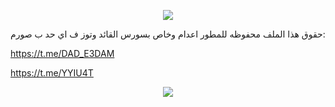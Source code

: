 <p align="center"><img src="https://i0.wp.com/images.hive.blog/DQmZgGvu6YXrMNyDb4wVURLV14WNNSYs58R1kY64HNMSmCL/hive-didver1.gif"></p>

حقوق هذا الملف محفوظه للمطور اعدام وخاص بسورس القائد وتوز ف اي حد ب صورم:

https://t.me/DAD_E3DAM

https://t.me/YYIU4T


<p align="center"><img src="https://i0.wp.com/images.hive.blog/DQmZgGvu6YXrMNyDb4wVURLV14WNNSYs58R1kY64HNMSmCL/hive-didver1.gif"></p>
